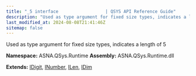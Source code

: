 ```yaml
---
title: "_5 interface                  | QSYS API Reference Guide"
description: "Used as type argument for fixed size types, indicates a length of 5  "
last_modified_at: 2024-08-08T21:41:46Z
sitemap: false
---
```


Used as type argument for fixed size types, indicates a length of 5 

**Namespace:** ASNA.QSys.Runtime
**Assembly:** ASNA.QSys.Runtime.dll

**Extends:** [IDigit](/reference/runtime/qsys-runtime/i-digit.html), [INumber](/reference/runtime/qsys-runtime/i-number.html), [ILen](/reference/runtime/qsys-runtime/i-len.html), [IDim](/reference/runtime/qsys-runtime/i-dim.html)
<br>
<br>
